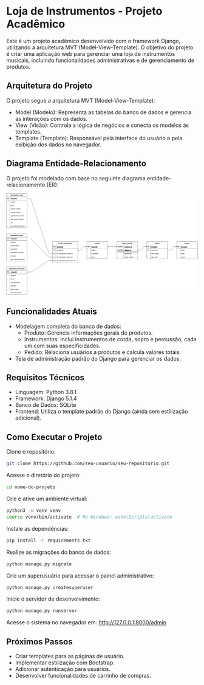 # Loja de Instrumentos - Projeto Acadêmico

Este é um projeto acadêmico desenvolvido com o framework Django, utilizando a arquitetura MVT (Model-View-Template). O objetivo do projeto é criar uma aplicação web para gerenciar uma loja de instrumentos musicais, incluindo funcionalidades administrativas e de gerenciamento de produtos.

## Arquitetura do Projeto

O projeto segue a arquitetura MVT (Model-View-Template):

- Model (Modelo): Representa as tabelas do banco de dados e gerencia as interações com os dados.
- View (Visão): Controla a lógica de negócios e conecta os modelos às templates.
- Template (Template): Responsável pela interface do usuário e pela exibição dos dados no navegador.

## Diagrama Entidade-Relacionamento

O projeto foi modelado com base no seguinte diagrama entidade-relacionamento (ER):

![Diagrama ER do Banco de Dados](/ProgWeb_ER_Diagram_GuitarStore.drawio.png)

## Funcionalidades Atuais

- Modelagem completa do banco de dados:
    - Produto: Gerencia informações gerais de produtos.
    - Instrumentos: Inclui instrumentos de corda, sopro e percussão, cada um com suas especificidades.
    - Pedido: Relaciona usuários a produtos e calcula valores totais.
- Tela de administração padrão do Django para gerenciar os dados.

## Requisitos Técnicos

- Linguagem: Python 3.8.1
- Framework: Django 5.1.4
- Banco de Dados: SQLite
- Frontend: Utiliza o template padrão do Django (ainda sem estilização adicional).

## Como Executar o Projeto

Clone o repositório:
``` bash
git clone https://github.com/seu-usuario/seu-repositorio.git
```
Acesse o diretório do projeto:
``` bash
cd nome-do-projeto
```
Crie e ative um ambiente virtual:
``` bash
python3 -m venv venv
source venv/bin/activate  # No Windows: venv\Scripts\activate
```
Instale as dependências:
``` bash
pip install -r requirements.txt
```
Realize as migrações do banco de dados:
``` bash
python manage.py migrate
```
Crie um superusuário para acessar o painel administrativo:
``` bash
python manage.py createsuperuser
```
Inicie o servidor de desenvolvimento:
``` bash
python manage.py runserver
```
Acesse o sistema no navegador em: http://127.0.0.1:8000/admin

## Próximos Passos

- Criar templates para as páginas de usuário.
- Implementar estilização com Bootstrap.
- Adicionar autenticação para usuários.
- Desenvolver funcionalidades de carrinho de compras.